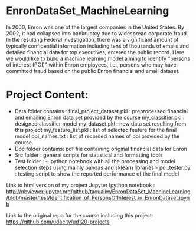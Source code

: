 # EnronDataSet_MachineLearning
In 2000, Enron was one of the largest companies in the United States. By 2002, it had collapsed into bankruptcy due to widespread corporate fraud. In the resulting Federal investigation, there was a significant amount of typically confidential information including tens of thousands of emails and detailed financial data for top executives, entered the public record.  Here we would like to build a machine learning model aiming to identify "persons of interest (POI)" within Enron employees, i.e., persons who may have committed fraud based on the public Enron financial and email dataset.

# Project Content:

- Data folder contains :
      final_project_dataset.pkl  : preprocessed financial and emailing Enron data set provided by the course 
      my_classifier.pkl : designed classifier model
      my_dataset.pkl : new data set resulting from this project 
      my_feature_list.pkl : list of selected feature for the final model
      poi_names.txt : list of recorded names of poi provided by the course 
- Doc folder contains:
      pdf file containing original financial data for Enron
- Src folder :
      general scripts for statistical and formatting tools
- Test folder :
      - Ipython notebook with all the processing and model selection steps using mainly pandas and sklearn libraries
      - poi_tester.py : testing script to show the reported performance of the final model

Link to html version of my project Jupyter Ipython notebook : http://nbviewer.jupyter.org/github/taoualiw/EnronDataSet_MachineLearning/blob/master/test/Identification_of_PersonsOfInterest_in_EnronDataset.ipynb

Link to the original repo for the course including this project:
https://github.com/udacity/ud120-projects


